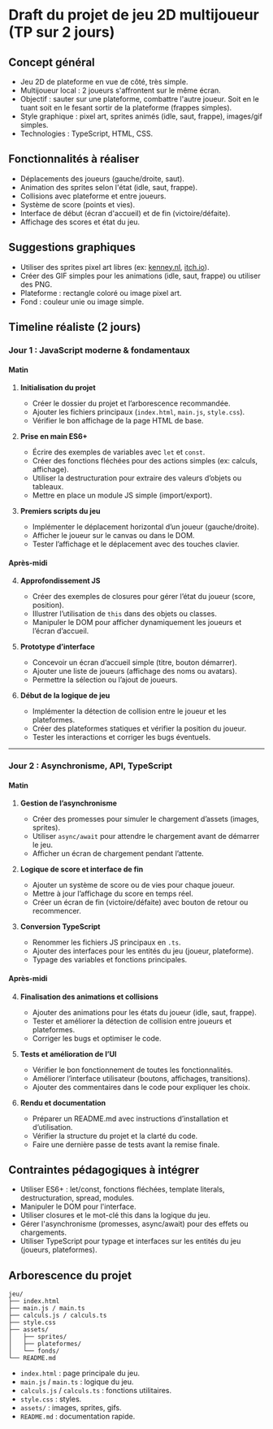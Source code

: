 # Draft du projet de jeu 2D multijoueur (TP sur 2 jours)

## Concept général
- Jeu 2D de plateforme en vue de côté, très simple.
- Multijoueur local : 2 joueurs s'affrontent sur le même écran.
- Objectif : sauter sur une plateforme, combattre l'autre joueur. Soit en le tuant soit en le fesant sortir de la plateforme (frappes simples).
- Style graphique : pixel art, sprites animés (idle, saut, frappe), images/gif simples.
- Technologies : TypeScript, HTML, CSS.

## Fonctionnalités à réaliser
- Déplacements des joueurs (gauche/droite, saut).
- Animation des sprites selon l'état (idle, saut, frappe).
- Collisions avec plateforme et entre joueurs.
- Système de score (points et vies).
- Interface de début (écran d'accueil) et de fin (victoire/défaite).
- Affichage des scores et état du jeu.

## Suggestions graphiques
- Utiliser des sprites pixel art libres (ex: [kenney.nl](https://kenney.nl/assets), [itch.io](https://itch.io/game-assets/tag-pixel-art)).
- Créer des GIF simples pour les animations (idle, saut, frappe) ou utiliser des PNG.
- Plateforme : rectangle coloré ou image pixel art.
- Fond : couleur unie ou image simple.

## Timeline réaliste (2 jours)
### Jour 1 : JavaScript moderne & fondamentaux

#### Matin
1. **Initialisation du projet**
    - Créer le dossier du projet et l’arborescence recommandée.
    - Ajouter les fichiers principaux (`index.html`, `main.js`, `style.css`).
    - Vérifier le bon affichage de la page HTML de base.

2. **Prise en main ES6+**
    - Écrire des exemples de variables avec `let` et `const`.
    - Créer des fonctions fléchées pour des actions simples (ex: calculs, affichage).
    - Utiliser la destructuration pour extraire des valeurs d’objets ou tableaux.
    - Mettre en place un module JS simple (import/export).

3. **Premiers scripts du jeu**
    - Implémenter le déplacement horizontal d’un joueur (gauche/droite).
    - Afficher le joueur sur le canvas ou dans le DOM.
    - Tester l’affichage et le déplacement avec des touches clavier.

#### Après-midi
4. **Approfondissement JS**
    - Créer des exemples de closures pour gérer l’état du joueur (score, position).
    - Illustrer l’utilisation de `this` dans des objets ou classes.
    - Manipuler le DOM pour afficher dynamiquement les joueurs et l’écran d’accueil.

5. **Prototype d’interface**
    - Concevoir un écran d’accueil simple (titre, bouton démarrer).
    - Ajouter une liste de joueurs (affichage des noms ou avatars).
    - Permettre la sélection ou l’ajout de joueurs.

6. **Début de la logique de jeu**
    - Implémenter la détection de collision entre le joueur et les plateformes.
    - Créer des plateformes statiques et vérifier la position du joueur.
    - Tester les interactions et corriger les bugs éventuels.

---

### Jour 2 : Asynchronisme, API, TypeScript

#### Matin
1. **Gestion de l’asynchronisme**
    - Créer des promesses pour simuler le chargement d’assets (images, sprites).
    - Utiliser `async/await` pour attendre le chargement avant de démarrer le jeu.
    - Afficher un écran de chargement pendant l’attente.

2. **Logique de score et interface de fin**
    - Ajouter un système de score ou de vies pour chaque joueur.
    - Mettre à jour l’affichage du score en temps réel.
    - Créer un écran de fin (victoire/défaite) avec bouton de retour ou recommencer.

3. **Conversion TypeScript**
    - Renommer les fichiers JS principaux en `.ts`.
    - Ajouter des interfaces pour les entités du jeu (joueur, plateforme).
    - Typage des variables et fonctions principales.

#### Après-midi
4. **Finalisation des animations et collisions**
    - Ajouter des animations pour les états du joueur (idle, saut, frappe).
    - Tester et améliorer la détection de collision entre joueurs et plateformes.
    - Corriger les bugs et optimiser le code.

5. **Tests et amélioration de l’UI**
    - Vérifier le bon fonctionnement de toutes les fonctionnalités.
    - Améliorer l’interface utilisateur (boutons, affichages, transitions).
    - Ajouter des commentaires dans le code pour expliquer les choix.

6. **Rendu et documentation**
    - Préparer un README.md avec instructions d’installation et d’utilisation.
    - Vérifier la structure du projet et la clarté du code.
    - Faire une dernière passe de tests avant la remise finale.

## Contraintes pédagogiques à intégrer
- Utiliser ES6+ : let/const, fonctions fléchées, template literals, destructuration, spread, modules.
- Manipuler le DOM pour l'interface.
- Utiliser closures et le mot-clé this dans la logique du jeu.
- Gérer l'asynchronisme (promesses, async/await) pour des effets ou chargements.
- Utiliser TypeScript pour typage et interfaces sur les entités du jeu (joueurs, plateformes).

## Arborescence du projet

```
jeu/
├── index.html
├── main.js / main.ts
├── calculs.js / calculs.ts
├── style.css
├── assets/
│   ├── sprites/
│   ├── plateformes/
│   └── fonds/
└── README.md
```

- `index.html` : page principale du jeu.
- `main.js` / `main.ts` : logique du jeu.
- `calculs.js` / `calculs.ts` : fonctions utilitaires.
- `style.css` : styles.
- `assets/` : images, sprites, gifs.
- `README.md` : documentation rapide.
